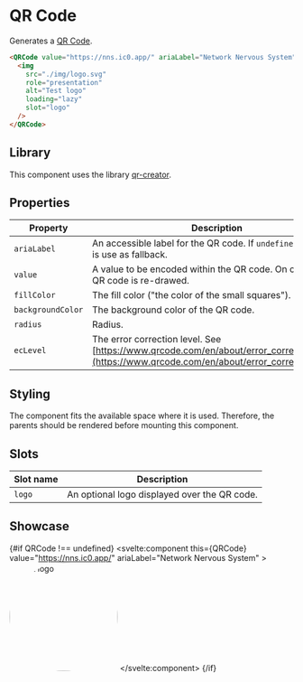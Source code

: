 <script lang="ts">
    import { browser } from "$app/environment";
    import type { SvelteComponent } from "svelte";
    import { onMount } from "svelte";
    import logoOnChainDark from "$lib/assets/logo-onchain-dark.svg";

    let QRCode: typeof SvelteComponent | undefined = undefined;

    onMount(async () => {
        if (!browser) {
            return;
        }

        QRCode = (await import("../../../../lib/components/QRCode.svelte")).default;
    });
</script>

# QR Code

Generates a [QR Code](https://www.qrcode.com/).

```html
<QRCode value="https://nns.ic0.app/" ariaLabel="Network Nervous System">
  <img
    src="./img/logo.svg"
    role="presentation"
    alt="Test logo"
    loading="lazy"
    slot="logo"
  />
</QRCode>
```

## Library

This component uses the library [qr-creator](https://github.com/nimiq/qr-creator).

## Properties

| Property          | Description                                                                                                                                     | Type                     | Default     |
| ----------------- | ----------------------------------------------------------------------------------------------------------------------------------------------- | ------------------------ | ----------- |
| `ariaLabel`       | An accessible label for the QR code. If `undefined` the `value` is use as fallback.                                                             | `string` or `undefined`  | `undefined` |
| `value`           | A value to be encoded within the QR code. On change the QR code is re-drawed.                                                                   | `string`                 |             |
| `fillColor`       | The fill color ("the color of the small squares").                                                                                              | `string`                 | `black`     |
| `backgroundColor` | The background color of the QR code.                                                                                                            | `string`                 | `white`     |
| `radius`          | Radius.                                                                                                                                         | `number`                 | `0`         |
| `ecLevel`         | The error correction level. See [https://www.qrcode.com/en/about/error_correction.html](https://www.qrcode.com/en/about/error_correction.html). | `L` or `M` or `Q` or `H` | `H`         |

## Styling

The component fits the available space where it is used. Therefore, the parents should be rendered before mounting this component.

## Slots

| Slot name | Description                                  |
| --------- | -------------------------------------------- |
| `logo`    | An optional logo displayed over the QR code. |

## Showcase

{#if QRCode !== undefined}
<svelte:component this={QRCode} value="https://nns.ic0.app/" ariaLabel="Network Nervous System" >
<img
        src={logoOnChainDark}
        role="presentation"
        alt="Test logo"
        loading="lazy"
        slot="logo"
        style="background: var(--secondary); color: var(--secondary-contrast); width: 20vw; height: 20vw; padding: var(--padding-2x); border-radius: 50%;"
      />
</svelte:component>
{/if}

